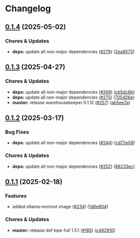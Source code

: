 # Changelog

## [0.1.4](https://github.com/miracum/util-images/compare/ollama-nonroot-v0.1.3...ollama-nonroot-v0.1.4) (2025-05-02)


### Chores & Updates

* **deps:** update all non-major dependencies ([#279](https://github.com/miracum/util-images/issues/279)) ([2ea8573](https://github.com/miracum/util-images/commit/2ea85736840458fbf4f4a05389eb1372e50f1386))

## [0.1.3](https://github.com/miracum/util-images/compare/ollama-nonroot-v0.1.2...ollama-nonroot-v0.1.3) (2025-04-27)


### Chores & Updates

* **deps:** update all non-major dependencies ([#269](https://github.com/miracum/util-images/issues/269)) ([cb5dc6b](https://github.com/miracum/util-images/commit/cb5dc6bb4daf499735548af8f9601b23b0be4b9e))
* **deps:** update all non-major dependencies ([#275](https://github.com/miracum/util-images/issues/275)) ([705d26e](https://github.com/miracum/util-images/commit/705d26eead05a118d23ba05d4ff71bb27cea53e8))
* **master:** release warehousekeeper 0.1.12 ([#257](https://github.com/miracum/util-images/issues/257)) ([ab5ee7a](https://github.com/miracum/util-images/commit/ab5ee7a4c6c3877bde4922aa7736a9550b0f9574))

## [0.1.2](https://github.com/miracum/util-images/compare/ollama-nonroot-v0.1.1...ollama-nonroot-v0.1.2) (2025-03-17)


### Bug Fixes

* **deps:** update all non-major dependencies ([#244](https://github.com/miracum/util-images/issues/244)) ([cd72e08](https://github.com/miracum/util-images/commit/cd72e08c33a8b618d1d1da2a2f0ba925866e804c))


### Chores & Updates

* **deps:** update all non-major dependencies ([#252](https://github.com/miracum/util-images/issues/252)) ([88233ec](https://github.com/miracum/util-images/commit/88233ecc8c253079fb474ce34ac18957eea9d609))

## [0.1.1](https://github.com/miracum/util-images/compare/ollama-nonroot-v0.1.0...ollama-nonroot-v0.1.1) (2025-02-18)


### Features

* added ollama-nonroot image ([#234](https://github.com/miracum/util-images/issues/234)) ([1d6e804](https://github.com/miracum/util-images/commit/1d6e804ecd775de79ad85c5b1681a7eb393058b6))


### Chores & Updates

* **master:** release dsf-bpe-full 1.5.1 ([#185](https://github.com/miracum/util-images/issues/185)) ([c482910](https://github.com/miracum/util-images/commit/c482910bc6099ede6c223b2444d3732b5a9f5214))

